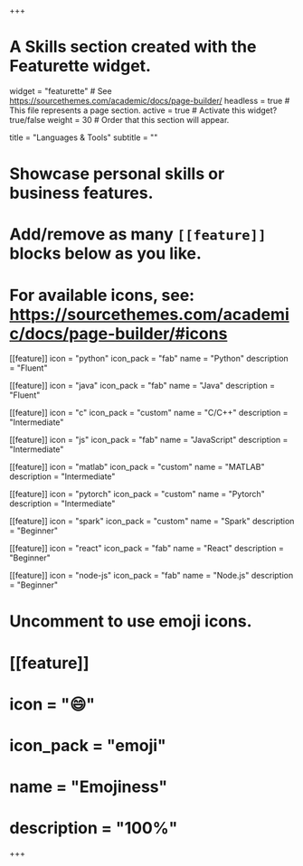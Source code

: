 +++
# A Skills section created with the Featurette widget.
widget = "featurette"  # See https://sourcethemes.com/academic/docs/page-builder/
headless = true  # This file represents a page section.
active = true  # Activate this widget? true/false
weight = 30  # Order that this section will appear.

title = "Languages & Tools"
subtitle = ""

# Showcase personal skills or business features.
# 
# Add/remove as many `[[feature]]` blocks below as you like.
# 
# For available icons, see: https://sourcethemes.com/academic/docs/page-builder/#icons

[[feature]]
  icon = "python"
  icon_pack = "fab"
  name = "Python"
  description = "Fluent"
  
[[feature]]
  icon = "java"
  icon_pack = "fab"
  name = "Java"
  description = "Fluent"  
  
[[feature]]
  icon = "c"
  icon_pack = "custom"
  name = "C/C++"
  description = "Intermediate"

[[feature]]
  icon = "js"
  icon_pack = "fab"
  name = "JavaScript"
  description = "Intermediate"

[[feature]]
  icon = "matlab"
  icon_pack = "custom"
  name = "MATLAB"
  description = "Intermediate"

[[feature]]
  icon = "pytorch"
  icon_pack = "custom"
  name = "Pytorch"
  description = "Intermediate"

[[feature]]
  icon = "spark"
  icon_pack = "custom"
  name = "Spark"
  description = "Beginner"

[[feature]]
  icon = "react"
  icon_pack = "fab"
  name = "React"
  description = "Beginner"

[[feature]]
  icon = "node-js"
  icon_pack = "fab"
  name = "Node.js"
  description = "Beginner"


# Uncomment to use emoji icons.
# [[feature]]
#  icon = ":smile:"
#  icon_pack = "emoji"
#  name = "Emojiness"
#  description = "100%"  

+++
